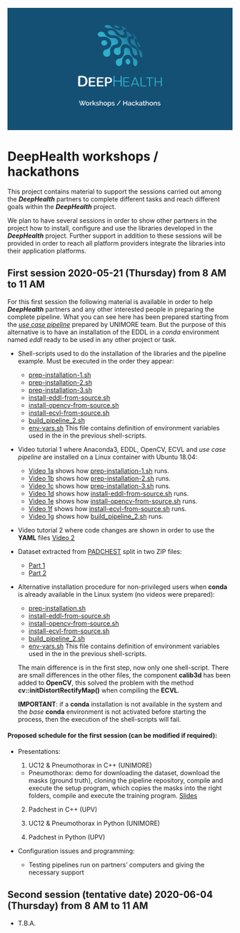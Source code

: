 ![DeepHealth logo](/images/dh-workshops.png)

# DeepHealth workshops / hackathons

This project contains material to support the sessions carried out among the **_DeepHealth_** partners to complete different tasks and reach different goals within the **_DeepHealth_** project.

We plan to have several sessions in order to show other partners in the project how to install, configure and use the libraries developed in the **_DeepHealth_** project.
Further support in addition to these sessions will be provided in order to reach all platform providers integrate the libraries into their application platforms.

## First session 2020-05-21 (Thursday) from 8 AM to 11 AM

For this first session the following material is available in order to help **_DeepHealth_** partners and any other interested people in preparing the complete pipeline.
What you can see here has been prepared starting from the [_use case pipeline_](https://github.com/deephealthproject/use_case_pipeline) prepared by UNIMORE team.
But the purpose of this alternative is to have an installation of the EDDL in a _conda_ environment named _eddl_ ready to be used in any other project or task.

  * Shell-scripts used to do the installation of the libraries and the pipeline example. Must be executed in the order they appear:
    * [prep-installation-1.sh](session-1/prep-installation-1.sh)
    * [prep-installation-2.sh](session-1/prep-installation-2.sh)
    * [prep-installation-3.sh](session-1/prep-installation-3.sh)
    * [install-eddl-from-source.sh](session-1/install-eddl-from-source.sh)
    * [install-opencv-from-source.sh](session-1/install-opencv-from-source.sh)
    * [install-ecvl-from-source.sh](session-1/install-ecvl-from-source.sh)
    * [build_pipeline_2.sh](session-1/build_pipeline_2.sh)
    * [env-vars.sh](session-1/env-vars.sh) This file contains definition of environment variables used in the in the previous shell-scripts.

  * Video tutorial 1 where Anaconda3, EDDL, OpenCV, ECVL and _use case pipeline_ are installed on a Linux container with Ubuntu 18.04:
    * [Video 1a](http://personales.upv.es/jon/video-1a.mp4) shows how [prep-installation-1.sh](session-1/prep-installation-1.sh) runs.
    * [Video 1b](http://personales.upv.es/jon/video-1b.mp4) shows how [prep-installation-2.sh](session-1/prep-installation-2.sh) runs.
    * [Video 1c](http://personales.upv.es/jon/video-1c.mp4) shows how [prep-installation-3.sh](session-1/prep-installation-3.sh) runs.
    * [Video 1d](http://personales.upv.es/jon/video-1d.mp4) shows how [install-eddl-from-source.sh](session-1/install-eddl-from-source.sh) runs.
    * [Video 1e](http://personales.upv.es/jon/video-1e.mp4) shows how [install-opencv-from-source.sh](session-1/install-opencv-from-source.sh) runs.
    * [Video 1f](http://personales.upv.es/jon/video-1f.mp4) shows how [install-ecvl-from-source.sh](session-1/install-ecvl-from-source.sh) runs.
    * [Video 1g](http://personales.upv.es/jon/video-1g.mp4) shows how [build_pipeline_2.sh](session-1/build_pipeline_2.sh) runs.

  * Video tutorial 2 where code changes are shown in order to use the **YAML** files [Video 2](http://personales.upv.es/jon/Screencast-dataset-description-and-code-changes.mp4)

  * Dataset extracted from [PADCHEST](http://bimcv.cipf.es/bimcv-projects/padchest/) split in two ZIP files:
    * [Part 1](https://intercambio.upv.es/download.php?id=fb195897e663b329b614923f5c29acf3)
    * [Part 2](https://intercambio.upv.es/download.php?id=016b04d7fb480fe5c00943080c73b449)

  * Alternative installation procedure for non-privileged users when **conda** is already available in the Linux system (no videos were prepared):
    * [prep-installation.sh](session-1-no-superuser/prep-installation-3.sh)
    * [install-eddl-from-source.sh](session-1-no-superuser/install-eddl-from-source.sh)
    * [install-opencv-from-source.sh](session-1-no-superuser/install-opencv-from-source.sh)
    * [install-ecvl-from-source.sh](session-1-no-superuser/install-ecvl-from-source.sh)
    * [build_pipeline_2.sh](session-1-no-superuser/build_pipeline_2.sh)
    * [env-vars.sh](session-1-no-superuser/env-vars.sh) This file contains definition of environment variables used in the in the previous shell-scripts.

    The main difference is in the first step, now only one shell-script.
    There are small differences in the other files, the component **calib3d** has been added to **OpenCV**, this solved the
    problem with the method **cv::initDistortRectifyMap()** when compiling the **ECVL**.

    **IMPORTANT**: if a **conda** installation is not available in the system and the _base_ **conda** environment is not activated before starting
    the process, then the execution of the shell-scripts will fail.



#### Proposed schedule for the first session (can be modified if required):

  * Presentations:

    1. UC12 & Pneumothorax in C++ (UNIMORE)
      * Pneumothorax: demo for downloading the dataset, download the masks (ground truth), cloning the pipeline repository, compile and execute the setup program, which copies the masks into the right folders, compile and execute the training program. [Slides](https://github.com/deephealthproject/workshops/raw/master/session-1/20200521%20Hackaton%20-%20Pneumothorax%20UNIMORE.pptx)

    2. Padchest in C++ (UPV)

    3. UC12 & Pneumothorax in Python (UNIMORE)

    4. Padchest in Python (UPV)

  * Configuration issues and programming:

    * Testing pipelines run on partners’ computers and giving the necessary support
  
  
## Second session (tentative date) 2020-06-04 (Thursday) from 8 AM to 11 AM

  * T.B.A.

